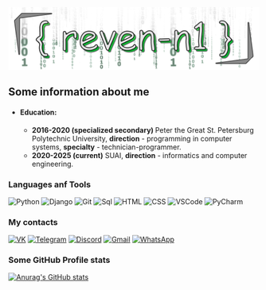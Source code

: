 [![Header](https://github.com/reven-n1/reven-n1/blob/main/assets/From_BuNtaRT_to_reven_n1_with_love1.png)](https://github.com/reven-n1)

## Some information about me
- <h4><b>Education:</b></h4>

    - <b>2016-2020 (specialized secondary) </b> Peter the Great St. Petersburg Polytechnic University, <b>direction</b> - programming in computer systems, <b>specialty</b> - technician-programmer.
    - <b>2020-2025 (current)</b> SUAI, <b>direction</b> - informatics and computer engineering.
 

### Languages anf Tools

![Python](https://img.shields.io/badge/-Python-black?style=for-the-badge&logo=python)   ![Django](https://img.shields.io/badge/-Django-black?style=for-the-badge&logo=django&logoColor=yellow)  ![Git](https://img.shields.io/badge/-Git-black?style=for-the-badge&logo=git&logoColor=red)  ![Sql](https://img.shields.io/badge/-SQL-black?style=for-the-badge&logo=mysql&logoColor=yellow) ![HTML](https://img.shields.io/badge/-HTML-black?style=for-the-badge&logo=html) ![CSS](https://img.shields.io/badge/-CSS-black?style=for-the-badge&logo=css)    ![VSCode](https://img.shields.io/badge/-VSCode-black?style=for-the-badge&logo=visualstudiocode&logoColor=blue)  ![PyCharm](https://img.shields.io/badge/-PyCharm-black?style=for-the-badge&logo=pycharm)  

### My contacts

[![VK](https://img.shields.io/badge/-VK-black?style=for-the-badge&logo=vk)](https://vk.com/idreven_n1)   [![Telegram](https://img.shields.io/badge/-Telegram-black?style=for-the-badge&logo=telegram)](https://teleg.run/reven_n1) [![Discord](https://img.shields.io/badge/-Discord-black?style=for-the-badge&logo=discord)](https://discord.com/users/reven_n1#1645) [![Gmail](https://img.shields.io/badge/-Gmail-black?style=for-the-badge&logo=gmail)](mailto:ro,a.suslov.16@gmail.com) [![WhatsApp](https://img.shields.io/badge/-whatsapp-black?style=for-the-badge&logo=whatsapp)](https://wa.me/79531617159)


### Some GitHub Profile stats

[![Anurag's GitHub stats](https://github-readme-stats.vercel.app/api?username=reven-n1&count_private=true&show_icons=true&border_radius=10&hide=prs,issues&theme=dark)](https://github.com/anuraghazra/github-readme-stats)
